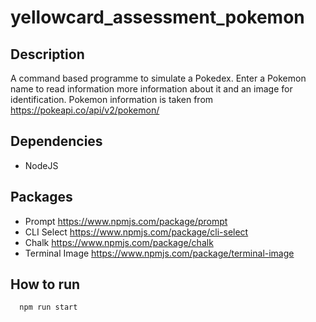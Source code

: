 # yellowcard_assessment_pokemon
## Description
A command based programme to simulate a Pokedex. Enter a Pokemon name to read information more information about it and an image for identification.
Pokemon information is taken from https://pokeapi.co/api/v2/pokemon/

## Dependencies
* NodeJS

## Packages
* Prompt https://www.npmjs.com/package/prompt
* CLI Select https://www.npmjs.com/package/cli-select
* Chalk https://www.npmjs.com/package/chalk
* Terminal Image https://www.npmjs.com/package/terminal-image

## How to run
```shell
  npm run start
```